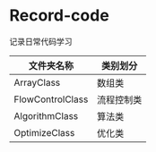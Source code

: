 # Record-code
记录日常代码学习


|  文件夹名称   | 类别划分  |
|  ----  | ----  |
| ArrayClass  | 数组类
| FlowControlClass  | 流程控制类
| AlgorithmClass | 算法类
| OptimizeClass | 优化类